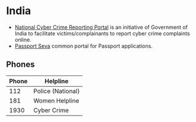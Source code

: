 # India

- [National Cyber Crime Reporting Portal](https://cybercrime.gov.in) is an initiative of Government of India to facilitate victims/complainants to report cyber crime complaints online.
- [Passport Seva](https://www.passportindia.gov.in/) common portal for Passport applications.

## Phones

| **Phone** | **Helpline** |
| --------- | ------------ |
| 112 | Police (National) |
| 181 | Women Helpline |
| 1930 | Cyber Crime |